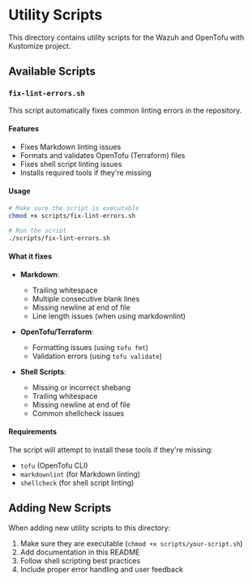 # Utility Scripts

This directory contains utility scripts for the Wazuh and OpenTofu with Kustomize project.

## Available Scripts

### `fix-lint-errors.sh`

This script automatically fixes common linting errors in the repository.

#### Features

- Fixes Markdown linting issues
- Formats and validates OpenTofu (Terraform) files
- Fixes shell script linting issues
- Installs required tools if they're missing

#### Usage

```bash
# Make sure the script is executable
chmod +x scripts/fix-lint-errors.sh

# Run the script
./scripts/fix-lint-errors.sh
```

#### What it fixes

- **Markdown**:
  - Trailing whitespace
  - Multiple consecutive blank lines
  - Missing newline at end of file
  - Line length issues (when using markdownlint)

- **OpenTofu/Terraform**:
  - Formatting issues (using `tofu fmt`)
  - Validation errors (using `tofu validate`)

- **Shell Scripts**:
  - Missing or incorrect shebang
  - Trailing whitespace
  - Missing newline at end of file
  - Common shellcheck issues

#### Requirements

The script will attempt to install these tools if they're missing:

- `tofu` (OpenTofu CLI)
- `markdownlint` (for Markdown linting)
- `shellcheck` (for shell script linting)

## Adding New Scripts

When adding new utility scripts to this directory:

1. Make sure they are executable (`chmod +x scripts/your-script.sh`)
2. Add documentation in this README
3. Follow shell scripting best practices
4. Include proper error handling and user feedback